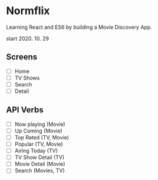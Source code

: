 # Normflix

Learning React and ES6 by building a Movie Discovery App.

start 2020. 10. 29

## Screens

- [ ] Home
- [ ] TV Shows
- [ ] Search
- [ ] Detail

## API Verbs

- [ ] Now playing (Movie)
- [ ] Up Coming (Movie)
- [ ] Top Rated (TV, Movie)
- [ ] Popular (TV, Movie)
- [ ] Airing Today (TV)
- [ ] TV Show Detail (TV)
- [ ] Movie Detail (Movie)
- [ ] Search (Movies, TV)
